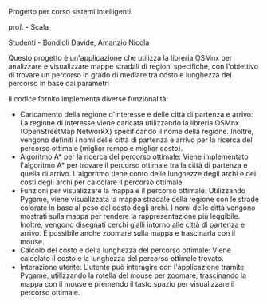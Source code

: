 Progetto per corso sistemi intelligenti.

prof. - Scala

Studenti - Bondioli Davide, Amanzio Nicola

Questo progetto è un'applicazione che utilizza la libreria OSMnx per analizzare e visualizzare mappe stradali di regioni specifiche,
con l'obiettivo di trovare un percorso in grado di mediare tra costo e lunghezza del percorso in base dai parametri

Il codice fornito implementa diverse funzionalità:
- Caricamento della regione d'interesse e delle città di partenza e arrivo:
      La regione di interesse viene caricata utilizzando la libreria OSMnx (OpenStreetMap NetworkX) specificando il nome della regione.
      Inoltre, vengono definiti i nomi delle città di partenza e arrivo per la ricerca del percorso ottimale (miglior rempo e miglior costo).
- Algoritmo A* per la ricerca del percorso ottimale:
      Viene implementato l'algoritmo A* per trovare il percorso ottimale tra la città di partenza e quella di arrivo.
      L'algoritmo tiene conto delle lunghezze degli archi e dei costi degli archi per calcolare il percorso ottimale.
- Funzioni per visualizzare la mappa e il percorso ottimale:
      Utilizzando Pygame, viene visualizzata la mappa stradale della regione con le strade colorate in base al peso del costo degli archi.
      I nomi delle città vengono mostrati sulla mappa per rendere la rappresentazione più leggibile.
      Inoltre, vengono disegnati cerchi gialli intorno alle città di partenza e arrivo.
      È possibile anche zoomare sulla mappa e trascinarla con il mouse.
- Calcolo del costo e della lunghezza del percorso ottimale:
      Viene calcolato il costo e la lunghezza del percorso ottimale trovato.
- Interazione utente:
      L'utente può interagire con l'applicazione tramite Pygame, utilizzando la rotella del mouse per zoomare,
      trascinando la mappa con il mouse e premendo il tasto spazio per visualizzare il percorso ottimale.
  
